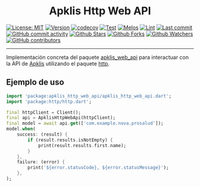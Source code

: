 <h1 align="center">Apklis Http Web API</h1>

[![License: MIT](https://img.shields.io/badge/License-MIT-green.svg?label=license)](https://opensource.org/licenses/MIT)
[![Version](https://img.shields.io/pub/v/apklis_http_web_api)](https://pub.dev/packages/apklis_http_web_api)
[![codecov](https://codecov.io/gh/fluttercuba/apklis-dart-flutter/branch/main/graph/badge.svg?token=RTBS8EX4GQ)](https://codecov.io/gh/fluttercuba/apklis-dart-flutter)
[![Test](https://github.com/fluttercuba/apklis-dart-flutter/actions/workflows/test.yml/badge.svg)](https://github.com/fluttercuba/apklis-dart-flutter/actions/workflows/test.yml)
[![Melos](https://img.shields.io/badge/maintained%20with-melos-f700ff.svg?style=flat-square)](https://github.com/invertase/melos) [![Lint](https://img.shields.io/badge/style-lint-4BC0F.svg)](https://pub.dev/packages/lint)
[![Last commit](https://img.shields.io/github/last-commit/fluttercuba/apklis-dart-flutter.svg?style=flat)](https://github.com/fluttercuba/apklis-dart-flutter/commits)
[![GitHub commit activity](https://img.shields.io/github/commit-activity/m/fluttercuba/apklis-dart-flutter)](https://github.com/fluttercuba/apklis-dart-flutter/commits)
[![Github Stars](https://img.shields.io/github/stars/fluttercuba/apklis-dart-flutter?style=flat&logo=github)](https://github.com/fluttercuba/apklis-dart-flutter/stargazers)
[![Github Forks](https://img.shields.io/github/forks/fluttercuba/apklis-dart-flutter?style=flat&logo=github)](https://github.com/fluttercuba/apklis-dart-flutter/network/members)
[![Github Watchers](https://img.shields.io/github/watchers/fluttercuba/apklis-dart-flutter?style=flat&logo=github)](https://github.com/fluttercuba/apklis-dart-flutter)
[![GitHub contributors](https://img.shields.io/github/contributors/fluttercuba/apklis-dart-flutter?label=code%20contributors)](https://github.com/fluttercuba/apklis-dart-flutter/graphs/contributors)

---

Implementación concreta del paquete [apklis_web_api](https://pub.dev/packages/apklis_web_api) para interactuar con la API de [Apklis](https://apklis.cu) utilizando el paquete [http](https://pub.dev/packages/http).

## Ejemplo de uso

```dart
import 'package:apklis_http_web_api/apklis_http_web_api.dart';
import 'package:http/http.dart';

final httpClient = Client();
final api = ApklisHttpWebApi(httpClient);
final model = await api.get(['com.example.nova.prosalud']);
model.when(
    success: (result) {
        if (result.results.isNotEmpty) {
            print(result.results.first.name);
        }
    },
    failure: (error) {
        print('${error.statusCode}, ${error.statusMessage}');
    },
);
```
